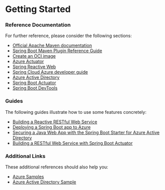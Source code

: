 # Getting Started

### Reference Documentation
For further reference, please consider the following sections:

* [Official Apache Maven documentation](https://maven.apache.org/guides/index.html)
* [Spring Boot Maven Plugin Reference Guide](https://docs.spring.io/spring-boot/docs/3.1.3/maven-plugin/reference/html/)
* [Create an OCI image](https://docs.spring.io/spring-boot/docs/3.1.3/maven-plugin/reference/html/#build-image)
* [Azure Actuator](https://aka.ms/spring/docs/actuator)
* [Spring Reactive Web](https://docs.spring.io/spring-boot/docs/3.1.3/reference/htmlsingle/index.html#web.reactive)
* [Spring Cloud Azure developer guide](https://aka.ms/spring/msdocs/developer-guide)
* [Azure Active Directory](https://microsoft.github.io/spring-cloud-azure/current/reference/html/index.html#spring-security-with-azure-active-directory)
* [Spring Boot Actuator](https://docs.spring.io/spring-boot/docs/3.1.3/reference/htmlsingle/index.html#actuator)
* [Spring Boot DevTools](https://docs.spring.io/spring-boot/docs/3.1.3/reference/htmlsingle/index.html#using.devtools)

### Guides
The following guides illustrate how to use some features concretely:

* [Building a Reactive RESTful Web Service](https://spring.io/guides/gs/reactive-rest-service/)
* [Deploying a Spring Boot app to Azure](https://spring.io/guides/gs/spring-boot-for-azure/)
* [Securing a Java Web App with the Spring Boot Starter for Azure Active Directory](https://aka.ms/spring/msdocs/aad)
* [Building a RESTful Web Service with Spring Boot Actuator](https://spring.io/guides/gs/actuator-service/)

### Additional Links
These additional references should also help you:

* [Azure Samples](https://aka.ms/spring/samples)
* [Azure Active Directory Sample](https://aka.ms/spring/samples/latest/aad)

